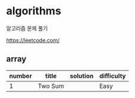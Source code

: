 # algorithms

알고리즘 문제 풀기



https://leetcode.com/



## array

| number | title   | solution | difficulty |
| ------ | ------- | -------- | ---------- |
| 1      | Two Sum |          | Easy       |


